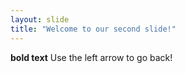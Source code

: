 ```yaml
---
layout: slide
title: "Welcome to our second slide!"
---
```

**bold text**
Use the left arrow to go back!
